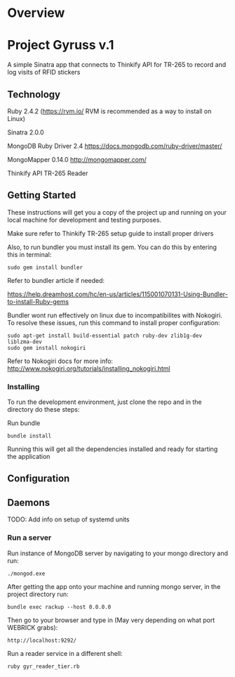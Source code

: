 # Overview

# Project Gyruss v.1

A simple Sinatra app that connects to Thinkify API for TR-265 to record and log visits of RFID stickers

## Technology

Ruby 2.4.2 (https://rvm.io/ RVM is recommended as a way to install on Linux)

Sinatra 2.0.0

MongoDB Ruby Driver 2.4 https://docs.mongodb.com/ruby-driver/master/

MongoMapper 0.14.0 http://mongomapper.com/

Thinkify API TR-265 Reader

## Getting Started

These instructions will get you a copy of the project up and running on your local machine for development and testing purposes.

Make sure refer to Thinkify TR-265 setup guide to install proper drivers 

Also, to run bundler you must install its gem. You can do this by entering this in terminal:

```
sudo gem install bundler
```

Refer to bundler article if needed:

https://help.dreamhost.com/hc/en-us/articles/115001070131-Using-Bundler-to-install-Ruby-gems


Bundler wont run effectively on linux due to incompatibilites with Nokogiri. To resolve these issues, run this command to install proper configuration:

```
sudo apt-get install build-essential patch ruby-dev zlib1g-dev liblzma-dev
sudo gem install nokogiri
```

Refer to Nokogiri docs for more info: http://www.nokogiri.org/tutorials/installing_nokogiri.html

### Installing

To run the development environment, just clone the repo and in the directory do these steps:

Run bundle

```
bundle install
```

Running this will get all the dependencies installed and ready for starting the application

## Configuration


## Daemons

TODO: Add info on setup of systemd units

### Run a server

Run instance of MongoDB server by navigating to your mongo directory and run:

```
./mongod.exe
```

After getting the app onto your machine and running mongo server, in the project directory run:

```
bundle exec rackup --host 0.0.0.0
```

Then go to your browser and type in (May very depending on what port WEBRICK grabs):

```
http://localhost:9292/ 
```

Run a reader service in a different shell:

```
ruby gyr_reader_tier.rb
```






